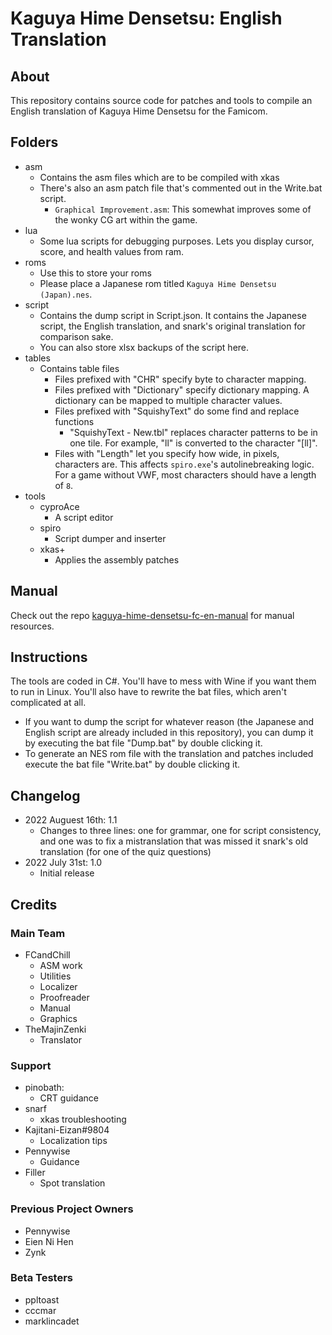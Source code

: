[//]: <> (This readme is in the markdown format. Please preview in a markdown parser.)

# Kaguya Hime Densetsu: English Translation

## About
This repository contains source code for patches and tools to compile an English translation of Kaguya Hime Densetsu for the Famicom.

## Folders

* asm
	* Contains the asm files which are to be compiled with xkas
    * There's also an asm patch file that's commented out in the Write.bat script.
        * `Graphical Improvement.asm`: This somewhat improves some of the wonky CG art within the game.
* lua
    * Some lua scripts for debugging purposes. Lets you display cursor, score, and health values from ram.
* roms
	* Use this to store your roms
    * Please place a Japanese rom titled `Kaguya Hime Densetsu (Japan).nes`.
* script
	* Contains the dump script in Script.json. It contains the Japanese script, the English translation, and snark's original translation for comparison sake.
	* You can also store xlsx backups of the script here.
* tables
	* Contains table files
		* Files prefixed with "CHR" specify byte to character mapping.
		* Files prefixed with "Dictionary" specify dictionary mapping. A dictionary can be mapped to multiple character values.
		* Files prefixed with "SquishyText" do some find and replace functions
			* "SquishyText - New.tbl" replaces character patterns to be in one tile. For example, "ll" is converted to the character "[ll]".
		* Files with "Length" let you specify how wide, in pixels, characters are. This affects `spiro.exe`'s autolinebreaking logic. For a game without VWF, most characters should have a length of `8`. 
* tools
	* cyproAce
		* A script editor 
	* spiro
		* Script dumper and inserter
	* xkas+
		* Applies the assembly patches

## Manual
Check out the repo [kaguya-hime-densetsu-fc-en-manual](https://github.com/romh-acking/kaguya-hime-densetsu-fc-en-manual) for manual resources.

## Instructions
The tools are coded in C#. You'll have to mess with Wine if you want them to run in Linux. You'll also have to rewrite the bat files, which aren't complicated at all.

* If you want to dump the script for whatever reason (the Japanese and English script are already included in this repository), you can dump it by executing the bat file "Dump.bat" by double clicking it.
* To generate an NES rom file with the translation and patches included execute the bat file "Write.bat" by double clicking it.

## Changelog
* 2022 Auguest 16th: 1.1
	* Changes to three lines: one for grammar, one for script consistency, and one was to fix a mistranslation that was missed it snark's old translation (for one of the quiz questions)
* 2022 July 31st: 1.0
    * Initial release

## Credits

### Main Team
* FCandChill
    * ASM work
    * Utilities
    * Localizer
    * Proofreader
    * Manual
    * Graphics
* TheMajinZenki
    * Translator
	
### Support
* pinobath:
	* CRT guidance
* snarf
	* xkas troubleshooting
* Kajitani-Eizan#9804
	* Localization tips
* Pennywise
    * Guidance
* Filler
    * Spot translation
	
### Previous Project Owners
* Pennywise
* Eien Ni Hen
* Zynk

### Beta Testers
* ppltoast
* cccmar
* marklincadet
